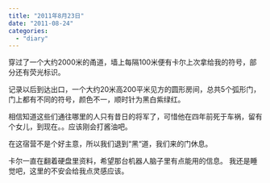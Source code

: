 ```yaml
---
title: "2011年8月23日"
date: "2011-08-24"
categories: 
  - "diary"
---
```


穿过了一个大约2000米的甬道，墙上每隔100米便有卡尔上次拿给我的符号，部分还有荧光标识。

记录以后到达出口，一个大约20米高200平米见方的圆形房间，总共5个弧形门，门上都有不同的符号，颜色不一，顺时针为黑白紫绿红。

相信知道这些们通往哪里的人只有昔日的将军了，可惜他在四年前死于车祸，留有个女儿，到现在。。应该刚会打酱油吧。

在这宿营不是个好主意，所以我们退到“黑“道，我们来的门休息。

卡尔一直在翻着硬盘里资料，希望那台机器人脑子里有点能用的信息。 我还是睡觉吧，这里的不安会给我点灵感应该。
